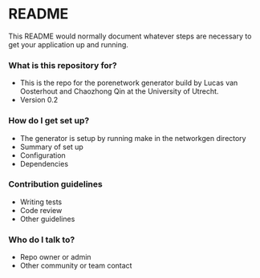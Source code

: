 # README #

This README would normally document whatever steps are necessary to get your application up and running.

### What is this repository for? ###

* This is the repo for the porenetwork generator build by Lucas van Oosterhout and Chaozhong Qin at the University of Utrecht.
* Version 0.2

### How do I get set up? ###

* The generator is setup by running make in the networkgen directory
* Summary of set up
* Configuration
* Dependencies

### Contribution guidelines ###

* Writing tests
* Code review
* Other guidelines

### Who do I talk to? ###

* Repo owner or admin
* Other community or team contact